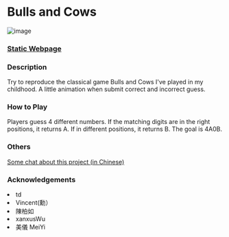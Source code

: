 # Bulls and Cows

![image](https://github.com/Kate-Chu/Bulls-and-Cows-number-game/blob/main/demo.gif)
<h3><a href="https://kate-chu.github.io/Bulls-and-Cows-number-game/" target="_blank">Static Webpage</a></h3>

<h3>Description</h3>
<p>Try to reproduce the classical game Bulls and Cows I've played in my childhood. A little animation when submit correct and incorrect guess.</p>

<h3>How to Play</h3>
<p>Players guess 4 different numbers. If the matching digits are in the right positions, it returns A. If in different positions, it returns B. The goal is 4A0B.

<h3>Others</h3>
<p><a href="https://medium.com/@amber.fragments?p=c6dba55f2177">Some chat about this project (in Chinese)</a></p>

<h3>Acknowledgements</h3>
<li>td</li>
<li>Vincent(勳）</li>
<li>陳柏如</li>
<li>xanxusWu</li>
<li>美儀 MeiYi
